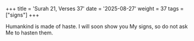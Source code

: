 +++
title = 'Surah 21, Verses 37'
date = '2025-08-27'
weight = 37
tags = ["signs"]
+++

Humankind is made of haste. I will soon show you My signs, so do not ask Me to hasten them.